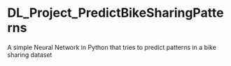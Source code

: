 # DL_Project_PredictBikeSharingPatterns
A simple Neural Network in Python that tries to predict patterns in a bike sharing dataset
